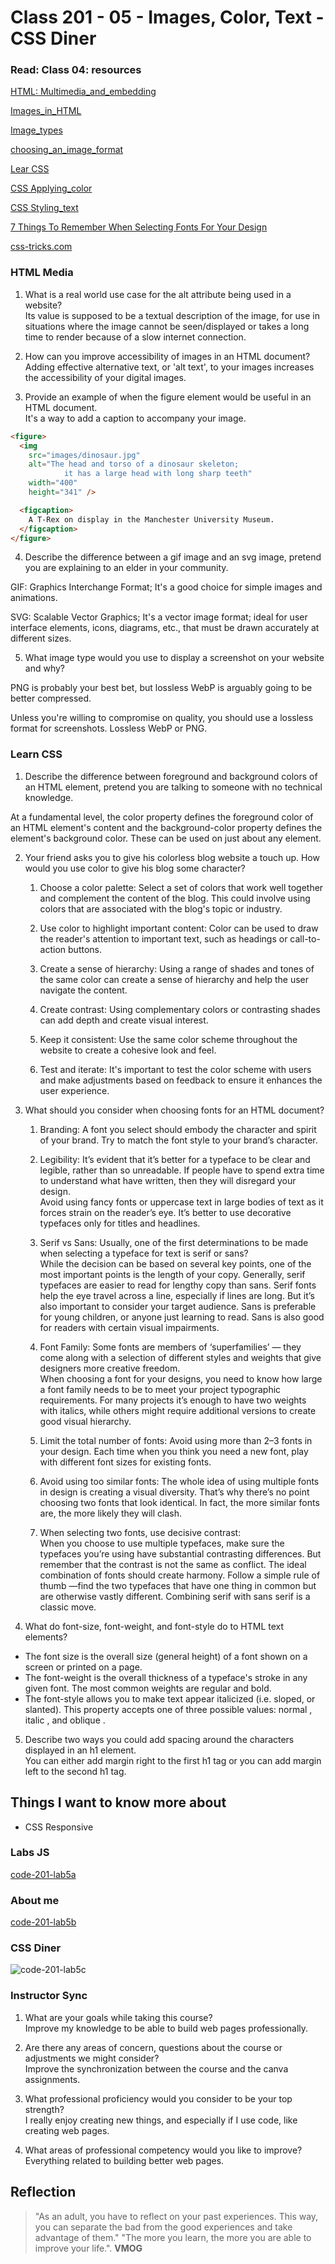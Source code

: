 # Class 201 - 05 - Images, Color, Text - CSS Diner

### Read: Class 04: resources

[HTML: Multimedia_and_embedding](https://developer.mozilla.org/en-US/docs/Learn/HTML/Multimedia_and_embedding)

[Images_in_HTML](https://developer.mozilla.org/en-US/docs/Learn/HTML/Multimedia_and_embedding/Images_in_HTML)

[Image_types](https://developer.mozilla.org/en-US/docs/Web/Media/Formats/Image_types)

[choosing_an_image_format](https://developer.mozilla.org/en-US/docs/Web/Media/Formats/Image_types#choosing_an_image_format)

[Lear CSS](https://developer.mozilla.org/en-US/docs/Learn/CSS)

[CSS Applying_color](https://developer.mozilla.org/en-US/docs/Web/CSS/CSS_Colors/Applying_color)

[CSS Styling_text](https://developer.mozilla.org/en-US/docs/Learn/CSS/Styling_text/Fundamentals)

[7 Things To Remember When Selecting Fonts For Your Design](https://uxplanet.org/7-things-to-remember-when-selecting-fonts-for-your-design-ec1e592266c5)

[css-tricks.com](https://css-tricks.com/)

### HTML Media

1. What is a real world use case for the alt attribute being used in a website?  
Its value is supposed to be a textual description of the image, for use in situations where the image cannot be seen/displayed or takes a long time to render because of a slow internet connection.

2. How can you improve accessibility of images in an HTML document?  
Adding effective alternative text, or 'alt text', to your images increases the accessibility of your digital images.

3. Provide an example of when the figure element would be useful in an HTML document.  
It's a way to add a caption to accompany your image.  

```html
<figure>
  <img
    src="images/dinosaur.jpg"
    alt="The head and torso of a dinosaur skeleton;
            it has a large head with long sharp teeth"
    width="400"
    height="341" />

  <figcaption>
    A T-Rex on display in the Manchester University Museum.
  </figcaption>
</figure>
```

4. Describe the difference between a gif image and an svg image, pretend you are explaining to an elder in your community.  

GIF: Graphics Interchange Format; It's a good choice for simple images and animations.  

SVG: Scalable Vector Graphics; It's a vector image format; ideal for user interface elements, icons, diagrams, etc., that must be drawn accurately at different sizes.

5. What image type would you use to display a screenshot on your website and why?

PNG is probably your best bet, but lossless WebP is arguably going to be better compressed.  

Unless you're willing to compromise on quality, you should use a lossless format for screenshots. Lossless WebP or PNG.

### Learn CSS

1. Describe the difference between foreground and background colors of an HTML element, pretend you are talking to someone with no technical knowledge.  

At a fundamental level, the color property defines the foreground color of an HTML element's content and the background-color property defines the element's background color. These can be used on just about any element.

2. Your friend asks you to give his colorless blog website a touch up. How would you use color to give his blog some character?  

    1. Choose a color palette: Select a set of colors that work well together and complement the content of the blog. This could involve using colors that are associated with the blog's topic or industry.

    2. Use color to highlight important content: Color can be used to draw the reader's attention to important text, such as headings or call-to-action buttons.

    3. Create a sense of hierarchy: Using a range of shades and tones of the same color can create a sense of hierarchy and help the user navigate the content.

    4. Create contrast: Using complementary colors or contrasting shades can add depth and create visual interest.

    5. Keep it consistent: Use the same color scheme throughout the website to create a cohesive look and feel.

    6. Test and iterate: It's important to test the color scheme with users and make adjustments based on feedback to ensure it enhances the user experience.

3. What should you consider when choosing fonts for an HTML document?  

    1. Branding:
    A font you select should embody the character and spirit of your brand. Try to match the font style to your brand’s character.

    2. Legibility:
    It’s evident that it’s better for a typeface to be clear and legible, rather than so unreadable. If people have to spend extra time to understand what have written, then they will disregard your design.  
    Avoid using fancy fonts or uppercase text in large bodies of text as it forces strain on the reader’s eye. It’s better to use decorative typefaces only for titles and headlines.  

    3. Serif vs Sans:
    Usually, one of the first determinations to be made when selecting a typeface for text is serif or sans?  
    While the decision can be based on several key points, one of the most important points is the length of your copy. Generally, serif typefaces are easier to read for lengthy copy than sans. Serif fonts help the eye travel across a line, especially if lines are long.
    But it’s also important to consider your target audience. Sans is preferable for young children, or anyone just learning to read. Sans is also good for readers with certain visual impairments.  

    4. Font Family:
    Some fonts are members of ‘superfamilies’ — they come along with a selection of different styles and weights that give designers more creative freedom.  
    When choosing a font for your designs, you need to know how large a font family needs to be to meet your project typographic requirements. For many projects it’s enough to have two weights with italics, while others might require additional versions to create good visual hierarchy.

    5. Limit the total number of fonts:
    Avoid using more than 2–3 fonts in your design. Each time when you think you need a new font, play with different font sizes for existing fonts.  

    6. Avoid using too similar fonts:
    The whole idea of using multiple fonts in design is creating a visual diversity. That’s why there’s no point choosing two fonts that look identical. In fact, the more similar fonts are, the more likely they will clash.  

    7. When selecting two fonts, use decisive contrast:  
    When you choose to use multiple typefaces, make sure the typefaces you’re using have substantial contrasting differences. But remember that the contrast is not the same as conflict. The ideal combination of fonts should create harmony.
    Follow a simple rule of thumb —find the two typefaces that have one thing in common but are otherwise vastly different. Combining serif with sans serif is a classic move.

4. What do font-size, font-weight, and font-style do to HTML text elements?  

- The font size is the overall size (general height) of a font shown on a screen or printed on a page.  
- The font-weight is the overall thickness of a typeface's stroke in any given font. The most common weights are regular and bold.
- The font-style allows you to make text appear italicized (i.e. sloped, or slanted). This property accepts one of three possible values: normal , italic , and oblique .

5. Describe two ways you could add spacing around the characters displayed in an h1 element.  
You can either add margin right to the first h1 tag or you can add margin left to the second h1 tag.

## Things I want to know more about

- CSS Responsive

### Labs JS

[code-201-lab5a](https://github.com/VMO2020/code-201-lab5a)

### About me

[code-201-lab5b](https://github.com/VMO2020/about-me)

### CSS Diner

![code-201-lab5c](../images/CSSDiner.png)

### Instructor Sync

1. What are your goals while taking this course?  
Improve my knowledge to be able to build web pages professionally.

2. Are there any areas of concern, questions about the course or adjustments we might consider?  
Improve the synchronization between the course and the canva assignments.

3. What professional proficiency would you consider to be your top strength?  
I really enjoy creating new things, and especially if I use code, like creating web pages.

4. What areas of professional competency would you like to improve?  
Everything related to building better web pages.

## Reflection

> "As an adult, you have to reflect on your past experiences. This way, you can separate the bad from the good experiences and take advantage of them." "The more you learn, the more you are able to improve your life.".
> **VMOG**
